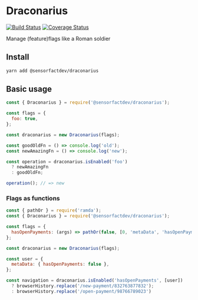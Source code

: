 # Draconarius
[![Build Status](https://travis-ci.org/Sensorfactdev/draconarius.svg?branch=master)](https://travis-ci.org/Sensorfactdev/draconarius)
[![Coverage Status](https://coveralls.io/repos/github/Sensorfactdev/draconarius/badge.svg?branch=master)](https://coveralls.io/github/Sensorfactdev/draconarius?branch=master)

Manage (feature)flags like a Roman soldier

## Install

```bash
yarn add @sensorfactdev/draconarius
```

## Basic usage

```javascript
const { Draconarius } = require('@sensorfactdev/draconarius');

const flags = {
  foo: true,
};

const draconarius = new Draconarius(flags);

const goodOldFn = () => console.log('old');
const newAmazingFn = () => console.log('new');

const operation = draconarius.isEnabled('foo')
  ? newAmazingFn
  : goodOldFn;

operation(); // => new
```

### Flags as functions

```javascript
const { pathOr } = require('ramda');
const { Draconarius } = require('@sensorfactdev/draconarius');

const flags = {
  hasOpenPayments: (args) => pathOr(false, [0, 'metaData', 'hasOpenPayments'], args),
};

const draconarius = new Draconarius(flags);

const user = {
  metaData: { hasOpenPayments: false },
};

const navigation = draconarius.isEnabled('hasOpenPayments', [user])
  ? browserHistory.replace('/new-payment/832763877832');
  : browserHistory.replace('/open-payment/98766789023')
```
